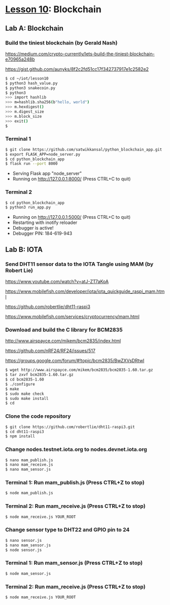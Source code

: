 # <a href="https://goo.gl/RIzzfl">Lesson 10</a>: Blockchain

## Lab A: Blockchain

### Build the tiniest blockchain (by Gerald Nash)

https://medium.com/crypto-currently/lets-build-the-tiniest-blockchain-e70965a248b

https://gist.github.com/aunyks/8f2c2fd51cc17f342737917e1c2582e2

```sh
$ cd ~/iot/lesson10
$ python3 hash_value.py
$ python3 snakecoin.py
$ python3
>>> import hashlib
>>> m=hashlib.sha256(b"hello, world")
>>> m.hexdigest()
>>> m.digest_size
>>> m.block_size
>>> exit()
$
```
### Terminal 1
```sh
$ git clone https://github.com/satwikkansal/python_blockchain_app.git
$ export FLASK_APP=node_server.py
$ cd python_blockchain_app
$ flask run --port 8000
```
* Serving Flask app "node_server"
* Running on http://127.0.0.1:8000/ (Press CTRL+C to quit)

### Terminal 2
```sh
$ cd python_blockchain_app
$ python3 run_app.py
```
* Running on http://127.0.0.1:5000/ (Press CTRL+C to quit)
* Restarting with inotify reloader
* Debugger is active!
* Debugger PIN: 184-619-943

## Lab B: IOTA

### Send DHT11 sensor data to the IOTA Tangle using MAM (by Robert Lie)

https://www.youtube.com/watch?v=atJ-ZT7aKoA

https://www.mobilefish.com/developer/iota/iota_quickguide_raspi_mam.html

https://github.com/robertlie/dht11-raspi3

https://www.mobilefish.com/services/cryptocurrency/mam.html

### Download and build the C library for BCM2835

http://www.airspayce.com/mikem/bcm2835/index.html

https://github.com/nRF24/RF24/issues/517

https://groups.google.com/forum/#!topic/bcm2835/BwZXVsDRtwI
```sh
$ wget http://www.airspayce.com/mikem/bcm2835/bcm2835-1.60.tar.gz
$ tar zxvf bcm2835-1.60.tar.gz
$ cd bcm2835-1.60
$ ./configure
$ make
$ sudo make check
$ sudo make install
$ cd
```
### Clone the code repository
```sh
$ git clone https://github.com/robertlie/dht11-raspi3.git
$ cd dht11-raspi3
$ npm install
```
### Change nodes.testnet.iota.org to nodes.devnet.iota.org
```sh
$ nano mam_publish.js
$ nano mam_receive.js
$ nano mam_sensor.js
```
### Terminal 1: Run mam_publish.js (Press CTRL+Z to stop)
```sh
$ node mam_publish.js
```
### Terminal 2: Run mam_receive.js (Press CTRL+Z to stop)
```sh
$ node mam_receive.js YOUR_ROOT
```
### Change sensor type to DHT22 and GPIO pin to 24
```sh
$ nano sensor.js
$ nano mam_sensor.js
$ node sensor.js
```
### Terminal 1: Run mam_sensor.js (Press CTRL+Z to stop)
```sh
$ node mam_sensor.js
```
### Terminal 2: Run mam_receive.js (Press CTRL+Z to stop)
```sh
$ node mam_receive.js YOUR_ROOT
```

